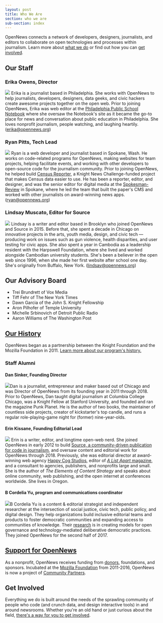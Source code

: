 ```yaml
---
layout: post
title: Who We Are
section: who we are
sub-section: index
---
```


<p class="bodybig">OpenNews connects a network of developers, designers, journalists, and editors to collaborate on open technologies and processes within journalism. Learn more about <a href="/what">what we do</a> or find out how you can <a href="/getinvolved">get involved</a>.</p>

## Our Staff

### Erika Owens, Director
<img src="/media/img/staff/owens.jpg" class="headshot"> Erika is a journalist based in Philadelphia. She works with OpenNews to help journalists, developers, designers, data geeks, and civic hackers create awesome projects together on the open web. Prior to joining OpenNews, Erika was web editor at the [Philadelphia Public School Notebook](http://thenotebook.org/) where she oversaw the Notebook's site as it became the go-to place for news and conversation about public education in Philadelphia. She loves nonprofit journalism, people watching, and laughing heartily. (<a href="mailto:erika@opennews.org">erika@opennews.org</a>)

### Ryan Pitts, Tech Lead
<img src="/media/img/staff/pitts.jpg" class="headshot"> Ryan is a web developer and journalist based in Spokane, Wash. He works on code-related programs for OpenNews, making websites for team projects, helping facilitate events, and working with other developers to open-source code for the journalism community. Prior to joining OpenNews, he helped build [Census Reporter](http://censusreporter.org/), a Knight News Challenge-funded project that makes Census data easier to use. He has been a reporter, editor, and designer, and was the senior editor for digital media at the [Spokesman-Review](http://www.spokesman.com/) in Spokane, where he led the team that built the paper's CMS and worked with other journalists on award-winning news apps. (<a href="mailto:ryan@opennews.org">ryan@opennews.org</a>)

### Lindsay Muscato, Editor for Source
<img src="/media/img/staff/muscato.jpg" class="headshot"> Lindsay is a writer and editor based in Brooklyn who joined OpenNews and Source in 2015. Before that, she spent a decade in Chicago on innovative projects in the arts, youth media, design, and civic tech — producing work on issues such as gun violence, health disparities, and user testing for civic apps. She also spent a year in Cambodia as a leadership resident with the Harpswell Foundation, where she lived and worked alongside Cambodian university students. She's been a believer in the open web since 1996, when she made her first website after school one day. She's originally from Buffalo, New York. (<a href="mailto:lindsay@opennews.org">lindsay@opennews.org</a>)


## Our Advisory Board

* Trei Brundrett of Vox Media
* Tiff Fehr of The New York Times
* Dawn Garcia of the John S. Knight Fellowship
* Aron Pilhofer of Temple University
* Michelle Srbinovich of Detroit Public Radio
* Aaron Williams of The Washington Post

## [Our History](/who/history/)

OpenNews began as a partnership between the Knight Foundation and the Mozilla Foundation in 2011. [Learn more about our program's history.](/who/history/)

### Staff Alumni

#### Dan Sinker, Founding Director
<img src="/media/img/staff/sinker.jpg" class="headshot">Dan is a journalist, entrepreneur and maker based out of Chicago and was Director of OpenNews from its founding year in 2011 through 2018.  Prior to OpenNews, Dan taught digital journalism at Columbia College Chicago, was a Knight Fellow at Stanford University, and founded and ran the magazine Punk Planet. He is the author of two books, the maintainer of countless side projects, creator of kickstarter's top candle, and runs a regular role-playing-game night for (former) nine-year-olds.

#### Erin Kissane, Founding Editorial Lead
<img src="/media/img/staff/kissane.jpg" class="headshot"> Erin is a writer, editor, and longtime open-web nerd. She joined OpenNews in early 2012 to build [Source, a community-driven publication for code in journalism](http://source.opennews.org), and oversaw content and editorial work for OpenNews through 2018. Previously, she was editorial director at award-winning web agency [Happy Cog Studios](http://happycog.com/), editor of [*A List Apart* magazine](http://alistapart.com/), and a consultant to agencies, publishers, and nonprofits large and small. She is the author of *The Elements of Content Strategy* and speaks about online community, web publishing, and the open internet at conferences worldwide. She lives in Oregon.

#### B Cordelia Yu, program and communications coordinator
<img src="/media/img/staff/cordelia.jpg" class="headshot">B Cordelia Yu is a content & editorial strategist and independent researcher at the intersection of social justice, civic tech, public policy, and digital design. They help organizations build inclusive editorial teams and products to foster democratic communities and expanding access to communities of knowledge. Their [research](http://tinyletter.com/thebestsophist) is in creating models for open governance and technology-mediated deliberative democratic practices. They joined OpenNews for the second half of 2017.

## [Support for OpenNews](/who/supporters)

As a nonprofit, OpenNews receives funding from [donors](https://opennews.networkforgood.com/projects/54161), foundations, and sponsors. Incubated at the [Mozilla Foundation](https://www.mozilla.org/en-US/foundation/) from 2011-2016, OpenNews is now a project of [Community Partners](http://www.communitypartners.org/).


## Get Involved

Everything we do is built around the needs of the sprawling community of people who code (and crunch data, and design interactive tools) in and around newsrooms. Whether you're an old hand or just curious about the field, [there's a way for you to get involved](/getinvolved/).
